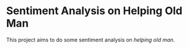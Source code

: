# Sentiment Analysis on Helping Old Man

This project aims to do some sentiment analysis on *helping old man*.